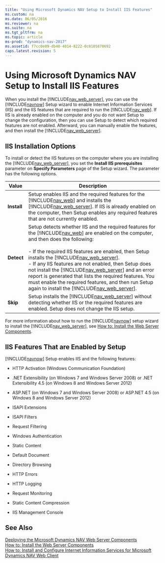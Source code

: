 ```yaml
---
title: "Using Microsoft Dynamics NAV Setup to Install IIS Features"
ms.custom: na
ms.date: 06/05/2016
ms.reviewer: na
ms.suite: na
ms.tgt_pltfrm: na
ms.topic: article
ms-prod: "dynamics-nav-2017"
ms.assetid: f7cc0e09-db48-4014-8222-0c0105870692
caps.latest.revision: 5
---
```

# Using Microsoft Dynamics NAV Setup to Install IIS Features
When you install the [!INCLUDE[nav_web_server](includes/nav_web_server_md.md)], you can use the [!INCLUDE[navnow](includes/navnow_md.md)] Setup wizard to enable Internet Information Services \(IIS\) and the IIS features that are required to run the [!INCLUDE[nav_web](includes/nav_web_md.md)]. If IIS is already enabled on the computer and you do not want Setup to change the configuration, then you can use Setup to detect which required features are not enabled. Afterward, you can manually enable the features, and then install the [!INCLUDE[nav_web_server](includes/nav_web_server_md.md)].  
  
## IIS Installation Options  
 To install or detect the IIS features on the computer where you are installing the [!INCLUDE[nav_web_server](includes/nav_web_server_md.md)], you set the **Install IIS prerequisites** parameter on **Specify Parameters** page of the Setup wizard. The parameter has the following options.  
  
|Value|Description|  
|-----------|-----------------|  
|**Install**|Setup enables IIS and the required features for the [!INCLUDE[nav_web](includes/nav_web_md.md)] and installs the [!INCLUDE[nav_web_server](includes/nav_web_server_md.md)]. If IIS is already enabled on the computer, then Setup enables any required features that are not currently enabled.|  
|**Detect**|Setup detects whether IIS and the required features for the [!INCLUDE[nav_web](includes/nav_web_md.md)] are enabled on the computer, and then does the following:<br /><br /> -   If the required IIS features are enabled, then Setup installs the [!INCLUDE[nav_web_server](includes/nav_web_server_md.md)].<br />-   If any IIS features are not enabled, then Setup does not install the [!INCLUDE[nav_web_server](includes/nav_web_server_md.md)] and an error report is generated that lists the required features. You must enable the required features, and then run Setup again to install the [!INCLUDE[nav_web_server](includes/nav_web_server_md.md)].|  
|**Skip**|Setup installs the [!INCLUDE[nav_web_server](includes/nav_web_server_md.md)] without detecting whether IIS or the required features are enabled. Setup does not change the IIS setup.|  
  
 For more information about how to run the [!INCLUDE[navnow](includes/navnow_md.md)] setup wizard to install the [!INCLUDE[nav_web_server](includes/nav_web_server_md.md)], see [How to: Install the Web Server Components](How-to--Install%20the%20Web%20Server%20Components.md).  
  
## IIS Features That are Enabled by Setup  
 [!INCLUDE[navnow](includes/navnow_md.md)] Setup enables IIS and the following features:  
  
-   HTTP Activation \(Windows Communication Foundation\)  
  
-   .NET Extensibility \(on Windows 7 and Windows Server 2008\) or .NET Extensibility 4.5 \(on Windows 8 and Windows Server 2012\)  
  
-   ASP.NET \(on Windows 7 and Windows Server 2008\) or ASP.NET 4.5 \(on Windows 8 and Windows Server 2012\)  
  
-   ISAPI Extensions  
  
-   ISAPI Filters  
  
-   Request Filtering  
  
-   Windows Authentication  
  
-   Static Content  
  
-   Default Document  
  
-   Directory Browsing  
  
-   HTTP Errors  
  
-   HTTP Logging  
  
-   Request Monitoring  
  
-   Static Content Compression  
  
-   IIS Management Console  
  
## See Also  
 [Deploying the Microsoft Dynamics NAV Web Server Components](Deploying-the-Microsoft-Dynamics-NAV-Web-Server-Components.md)   
 [How to: Install the Web Server Components](How-to--Install%20the%20Web%20Server%20Components.md)   
 [How to: Install and Configure Internet Information Services for Microsoft Dynamics NAV Web Client](How-to--Install%20and%20Configure%20Internet%20Information%20Services%20for%20Microsoft%20Dynamics%20NAV%20Web%20Client.md)